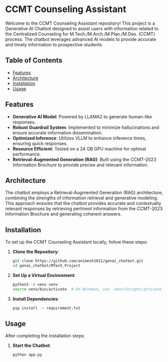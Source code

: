 # CCMT Counseling Assistant

Welcome to the CCMT Counseling Assistant repository! This project is a Generative AI Chatbot designed to assist users with information related to the Centralized Counseling for M.Tech./M.Arch./M.Plan./M.Des. (CCMT) process. The chatbot leverages advanced AI models to provide accurate and timely information to prospective students.

## Table of Contents

- [Features](#features)
- [Architecture](#architecture)
- [Installation](#installation)
- [Usage](#usage)

## Features

- **Generative AI Model**: Powered by LLAMA2 to generate human-like responses.
- **Robust Guardrail System**: Implemented to minimize hallucinations and ensure accurate information dissemination.
- **Optimized Inference**: Utilizes VLLM to enhance inference times, ensuring quick responses.
- **Resource Efficient**: Tested on a 24 GB GPU machine for optimal performance.
- **Retrieval-Augmented Generation (RAG)**: Built using the CCMT-2023 Information Brochure to provide precise and relevant information.

## Architecture

The chatbot employs a Retrieval-Augmented Generation (RAG) architecture, combining the strengths of information retrieval and generative modeling. This approach ensures that the chatbot provides accurate and contextually relevant responses by retrieving pertinent information from the CCMT-2023 Information Brochure and generating coherent answers.

## Installation

To set up the CCMT Counseling Assistant locally, follow these steps:

1. **Clone the Repository**:

   ```bash
   git clone https://github.com/animesh1012/genai_chatbot.git
   cd genai_chatbot/MTech_Project

2. **Set Up a Virtual Environment**:
   ```bash
   python3 -m venv venv
   source venv/bin/activate  # On Windows, use `venv\Scripts\activate`

3. **Install Dependencies**:
   ```bash
   pip install -r requirement.txt

## Usage

After completing the installation steps:

1. **Start the Chatbot**:
   ```bash
   python app.py
